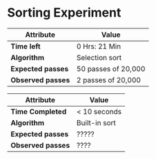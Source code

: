 Sorting Experiment
  ===================


  Attribute   | Value
  ------------|---------
  **Time left**   |  0 Hrs: 21 Min
  **Algorithm**   |   Selection sort
  **Expected passes** | 50 passes of 20,000
  **Observed passes** | 2 passes of 20,000 
  
   Attribute   | Value
  ------------|---------
  **Time Completed**   |  < 10 seconds
  **Algorithm**   |   Built-in sort
  **Expected passes** | ?????
  **Observed passes** | ????
